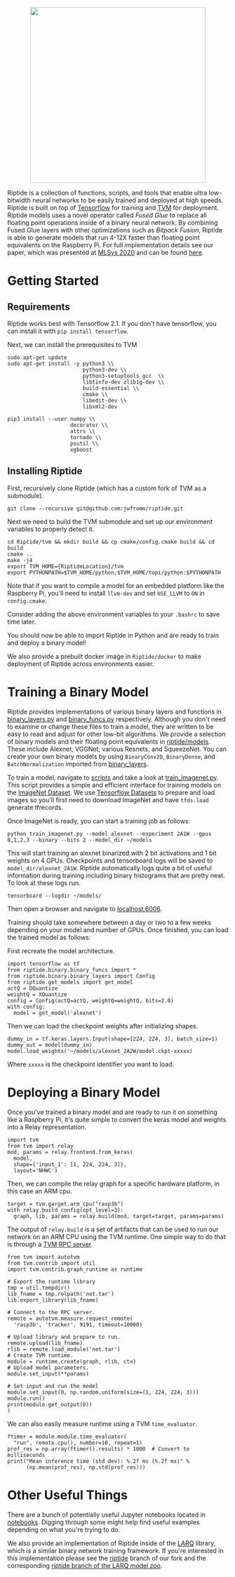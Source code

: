 <div align="center">
  <img src="https://www.jwfromm.com/images/Riptide-logo.png" width="400">
</div>

Riptide is a collection of functions, scripts, and tools that enable ultra
low-bitwidth neural networks to be easily trained and deployed at high speeds.
Riptide is built on top of [Tensorflow](https://www.tensorflow.org) for training and
[TVM](https://www.tvm.ai) for deployment. Riptide models uses a novel operator called *Fused
Glue* to replace all floating point operations inside of a binary neural
network. By combining Fused Glue layers with other optimizations such as
*Bitpack Fusion*, Riptide is able to generate models that run 4-12X faster than
floating point equivalents on the Raspberry Pi. For full implementation details
see our paper, which was presented at [MLSys
2020](https://mlsys.org/Conferences/2020/Schedule) and can be found [here](https://www.jwfromm.com/documents/Riptide.pdf).

# Getting Started
## Requirements
Riptide works best with Tensorflow 2.1. If you don't have tensorflow,
you can install it with `pip install tensorflow`.

Next, we can install the prerequisites to TVM
```
sudo apt-get update
sudo apt-get install -y python3 \\
                        python3-dev \\
                        python3-setuptools gcc  \\
                        libtinfo-dev zlib1g-dev \\
                        build-essential \\
                        cmake \\
                        libedit-dev \\
                        libxml2-dev

pip3 install --user numpy \\
                    decorator \\
                    attrs \\
                    tornado \\
                    psutil \\
                    xgboost                        
```

## Installing Riptide

First, recursively clone Riptide (which has a custom fork of TVM as a
submodule).

```
git clone --recursive git@github.com:jwfromm/riptide.git
```

Next we need to build the TVM submodule and set up our environment variables to properly detect it.

```
cd Riptide/tvm && mkdir build && cp cmake/config.cmake build && cd build
cmake ..
make -j4
export TVM_HOME={RiptideLocation}/tvm
export PYTHONPATH=$TVM_HOME/python;$TVM_HOME/topi/python:$PYTHONPATH
```

Note that if you want to compile a model for an embedded platform like the
Raspberry Pi, you'll need to install `llvm-dev` and set `USE_LLVM` to `ON` in
`config.cmake`.

Consider adding the above environment variables to your `.bashrc` to save
time later.

You should now be able to import Riptide in Python and are ready to train and
deploy a binary model!

We also provide a prebuilt docker image in `Riptide/docker` to make deployment
of Riptide across environments easier.

# Training a Binary Model
Riptide provides implementations of various binary layers and functions in
[binary_layers.py](riptide/binary/binary_layers.py)
and [binary_funcs.py](riptide/binary/binary_funcs.py) respectively. Although you don't need to examine or change these
files to train a model, they are written to be easy to read and adjust for other low-bit algorithms.
We provide a selection of binary models and their floating point equivalents in [riptide/models](riptide/models).
These include Alexnet, VGGNet, various Resnets, and SqueezeNet. You can create your own binary models by using
`BinaryConv2D`, `BinaryDense`, and `BatchNormalization` imported from
[binary_layers](riptide.binary.binary_layers.py).

To train a model, navigate to [scripts](scripts) and take a look at [train_imagenet.py](scripts/train_imagenet.py). This script provides a simple
and efficient interface for training models on the [ImageNet Dataset](image-net.org). We use [Tensorflow Datasets](https://www.tensorflow.org/datasets/api_docs/python/tfds)
to prepare and load images so you'll first need to download ImageNet and have `tfds.load` generate tfrecords.

Once ImageNet is ready, you can start a training job as follows:

```
python train_imagenet.py --model alexnet --experiment 2A1W --gpus 0,1,2,3 --binary --bits 2 --model_dir ~/models
```

This will start training an alexnet binarized with 2 bit activations and 1 bit weights on 4 GPUs.
Checkpoints and tensorboard logs will be saved to `model_dir/alexnet_2A1W`. Riptide automatically logs
quite a bit of useful information during training including binary histograms that are pretty neat.
To look at these logs run.

```
tensorboard --logdir ~/models/
```

Then open a browser and navigate to [localhost:6006](localhost:6006).

Training should take somewhere between a day or two to a few weeks depending on your model and number
of GPUs. Once finished, you can load the trained model as follows:

First recreate the model architecture.
```
import tensorflow as tf
from riptide.binary.binary_funcs import *
from riptide.binary.binary_layers import Config
from riptide.get_models import get_model
actQ = DQuantize
weightQ = XQuantize
config = Config(actQ=actQ, weightQ=weightQ, bits=2.0)
with config:
  model = get_model('alexnet')
```

Then we can load the checkpoint weights after initializing shapes.
```
dummy_in = tf.keras.layers.Input(shape=[224, 224, 3], batch_size=1)
dummy_out = model(dummy_in)
model.load_weights('~/models/alexnet_2A2W/model.ckpt-xxxxx)
```
Where `xxxxx` is the checkpoint identifier you want to load.

# Deploying a Binary Model
Once you've trained a binary model and are ready to run it on something
like a Raspberry Pi, it's quite simple to convert the keras
model and weights into a Relay representation.
```
import tvm
from tvm import relay
mod, params = relay.frontend.from_keras(
  model, 
  shape={'input_1': [1, 224, 224, 3]}, 
  layout='NHWC')
```

Then, we can compile the relay graph for a specific hardware platform,
in this case an ARM cpu.

```
target = tvm.garget.arm_cpu("rasp3b")
with relay.build_config(opt_level=3):
  graph, lib, params = relay.build(mod, target=target, params=params)
```

The output of `relay.build` is a set of artifacts that can be used
to run our network on an ARM CPU using the TVM runtime. One simple
way to do that is through a [TVM RPC server](https://docs.tvm.ai/tutorials/frontend/deploy_model_on_rasp.html).

```
from tvm import autotvm
from tvm.contrib import util
import tvm.contrib.graph_runtime as runtime

# Export the runtime library
tmp = util.tempdir()
lib_fname = tmp.relpath('net.tar')
lib.export_library(lib_fname)

# Connect to the RPC server.
remote = autotvm.measure.request_remote(
  'rasp3b', 'tracker', 9191, timeout=10000)

# Upload library and prepare to run.
remote.upload(lib_fname)
rlib = remote.load_module('net.tar')
# Create TVM runtime.
module = runtime.create(graph, rlib, ctx)
# Upload model parameters.
module.set_input(**params)

# Set input and run the model
module.set_input(0, np.random.uniform(size=(1, 224, 224, 3)))
module.run()
print(module.get_output(0))
)
```

We can also easily measure runtime using a TVM `time_evaluator`.
```
ftimer = module.module.time_evaluator(
  "run", remote.cpu(), number=10, repeat=1)
prof_res = np.array(ftimer().results) * 1000  # Convert to milliseconds
print("Mean inference time (std dev): %.2f ms (%.2f ms)" %
      (np.mean(prof_res), np.std(prof_res)))
```

# Other Useful Things
There are a bunch of potentially useful Jupyter notebooks
located in [notebooks](notebooks). Digging through some might help
find useful examples depending on what you're trying to do.

We also provide an implementation of Riptide inside of the
[LARQ](https://github.com/larq/larq) library, which is
a similar binary network training framework. If you're interested
in this implementation please see the [riptide](https://github.com/jwfromm/larq/tree/riptide) branch of our fork
and the corresponding [riptide branch of the LARQ model zoo](https://github.com/jwfromm/zoo/tree/riptide).
